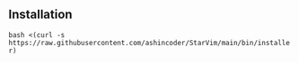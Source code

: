 
## Installation
`bash <(curl -s https://raw.githubusercontent.com/ashincoder/StarVim/main/bin/installer)`

